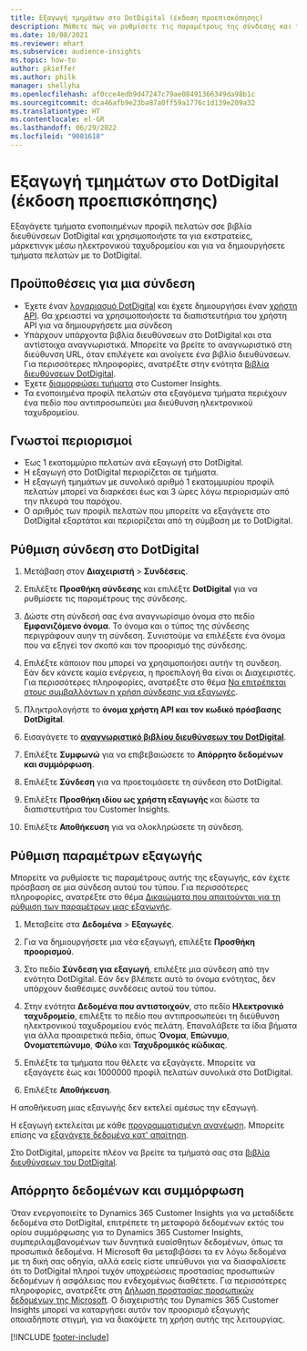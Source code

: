 ```yaml
---
title: Εξαγωγή τμημάτων στο DotDigital (έκδοση προεπισκόπησης)
description: Μάθετε πώς να ρυθμίσετε τις παραμέτρους της σύνδεσης και της εξαγωγής στο DotDigital.
ms.date: 10/08/2021
ms.reviewer: mhart
ms.subservice: audience-insights
ms.topic: how-to
author: pkieffer
ms.author: philk
manager: shellyha
ms.openlocfilehash: af0cce4edb9d47247c79ae08491366349da98b1c
ms.sourcegitcommit: dca46afb9e23ba87a0ff59a1776c1d139e209a32
ms.translationtype: HT
ms.contentlocale: el-GR
ms.lasthandoff: 06/29/2022
ms.locfileid: "9081618"
---
```

# <a name="export-segments-to-dotdigital-preview"></a>Εξαγωγή τμημάτων στο DotDigital (έκδοση προεπισκόπησης)

Εξαγάγετε τμήματα ενοποιημένων προφίλ πελατών σσε βιβλία διευθύνσεων DotDigital και χρησιμοποιήστε τα για εκστρατείες, μάρκετινγκ μέσω ηλεκτρονικού ταχυδρομείου και για να δημιουργήσετε τμήματα πελατών με το DotDigital. 

## <a name="prerequisites-for-a-connection"></a>Προϋποθέσεις για μια σύνδεση

-   Έχετε έναν [λογαριασμό DotDigital](https://dotdigital.com/) και έχετε δημιουργήσει έναν [χρήστη API](https://support.dotdigital.com/hc/articles/115001718730-How-do-I-create-an-API-user). Θα χρειαστεί να χρησιμοποιήσετε τα διαπιστευτήρια του χρήστη API για να δημιουργήσετε μια σύνδεση
-   Υπάρχουν υπάρχοντα βιβλία διευθύνσεων στο DotDigital και στα αντίστοιχα αναγνωριστικά. Μπορείτε να βρείτε το αναγνωριστικό στη διεύθυνση URL, όταν επιλέγετε και ανοίγετε ένα βιβλίο διευθύνσεων. Για περισσότερες πληροφορίες, ανατρέξτε στην ενότητα [βιβλία διευθύνσεων DotDigital](https://support.dotdigital.com/hc/articles/212211968-Creating-an-address-book).
-   Έχετε [διαμορφώσει τμήματα](segments.md) στο Customer Insights.
-   Τα ενοποιημένα προφίλ πελατών στα εξαγόμενα τμήματα περιέχουν ένα πεδίο που αντιπροσωπεύει μια διεύθυνση ηλεκτρονικού ταχυδρομείου.

## <a name="known-limitations"></a>Γνωστοί περιορισμοί

- Έως 1 εκατομμύριο πελατών ανά εξαγωγή στο DotDigital.
- Η εξαγωγή στο DotDigital περιορίζεται σε τμήματα.
- Η εξαγωγή τμημάτων με συνολικό αριθμό 1 εκατομμυρίου προφίλ πελατών μπορεί να διαρκέσει έως και 3 ώρες λόγω περιορισμών από την πλευρά του παρόχου. 
- Ο αριθμός των προφίλ πελατών που μπορείτε να εξαγάγετε στο DotDigital εξαρτάται και περιορίζεται από τη σύμβαση με το DotDigital.

## <a name="set-up-connection-to-dotdigital"></a>Ρύθμιση σύνδεση στο DotDigital

1. Μετάβαση στον **Διαχειριστή** > **Συνδέσεις**.

1. Επιλέξτε **Προσθήκη σύνδεσης** και επιλέξτε **DotDigital** για να ρυθμίσετε τις παραμέτρους της σύνδεσης.

1. Δώστε στη σύνδεσή σας ένα αναγνωρίσιμο όνομα στο πεδίο **Εμφανιζόμενο όνομα**. Το όνομα και ο τύπος της σύνδεσης περιγράφουν αυην τη σύνδεση. Συνιστούμε να επιλέξετε ένα όνομα που να εξηγεί τον σκοπό και τον προορισμό της σύνδεσης.

1. Επιλέξτε κάποιον που μπορεί να χρησιμοποιήσει αυτήν τη σύνδεση. Εάν δεν κάνετε καμία ενέργεια, η προεπιλογή θα είναι οι Διαχειριστές. Για περισσότερες πληροφορίες, ανατρέξτε στο θέμα [Να επιτρέπεται στους συμβαλλόντων η χρήση σύνδεσης για εξαγωγές](connections.md#allow-contributors-to-use-a-connection-for-exports).

1. Πληκτρολογήστε το **όνομα χρήστη API και τον κωδικό πρόσβασης DotDigital**. 

1. Εισαγάγετε το **[αναγνωριστικό βιβλίου διευθύνσεων του DotDigital](https://support.dotdigital.com/hc/articles/212211968-Creating-an-address-book)**.

1. Επιλέξτε **Συμφωνώ** για να επιβεβαιώσετε το **Απόρρητο δεδομένων και συμμόρφωση**.

1. Επιλέξτε **Σύνδεση** για να προετοιμάσετε τη σύνδεση στο DotDigital.

1. Επιλέξτε **Προσθήκη ιδίου ως χρήστη εξαγωγής** και δώστε τα διαπιστευτήρια του Customer Insights.

1. Επιλέξτε **Αποθήκευση** για να ολοκληρώσετε τη σύνδεση. 

## <a name="configure-an-export"></a>Ρύθμιση παραμέτρων εξαγωγής

Μπορείτε να ρυθμίσετε τις παραμέτρους αυτής της εξαγωγής, εάν έχετε πρόσβαση σε μια σύνδεση αυτού του τύπου. Για περισσότερες πληροφορίες, ανατρέξτε στο θέμα [Δικαιώματα που απαιτούνται για τη ρύθμιση των παραμέτρων μιας εξαγωγής](export-destinations.md#set-up-a-new-export).

1. Μεταβείτε στα **Δεδομένα** > **Εξαγωγές**.

1. Για να δημιουργήσετε μια νέα εξαγωγή, επιλέξτε **Προσθήκη προορισμού**.

1. Στο πεδίο **Σύνδεση για εξαγωγή**, επιλέξτε μια σύνδεση από την ενότητα DotDigital. Εάν δεν βλέπετε αυτό το όνομα ενότητας, δεν υπάρχουν διαθέσιμες συνδέσεις αυτού του τύπου.


1. Στην ενότητα **Δεδομένα που αντιστοιχούν**, στο πεδίο **Ηλεκτρονικό ταχυδρομείο**, επιλέξτε το πεδίο που αντιπροσωπεύει τη διεύθυνση ηλεκτρονικού ταχυδρομείου ενός πελάτη. Επαναλάβετε τα ίδια βήματα για άλλα προαιρετικά πεδία, όπως **Όνομα**, **Επώνυμο**, **Ονοματεπώνυμο**, **Φύλο** και **Ταχυδρομικός κώδικας**.

1. Επιλέξτε τα τμήματα που θέλετε να εξαγάγετε. Μπορείτε να εξαγάγετε έως και 1000000 προφίλ πελατών συνολικά στο DotDigital.

1. Επιλέξτε **Αποθήκευση**.

Η αποθήκευση μιας εξαγωγής δεν εκτελεί αμέσως την εξαγωγή.

Η εξαγωγή εκτελείται με κάθε [προγραμματισμένη ανανέωση](system.md#schedule-tab). Μπορείτε επίσης να [εξαγάγετε δεδομένα κατ' απαίτηση](export-destinations.md#run-exports-on-demand). 
 
Στο DotDigital, μπορείτε πλέον να βρείτε τα τμήματά σας στα [βιβλία διευθύνσεων του DotDigital](https://support.dotdigital.com/hc/articles/212211968-Creating-an-address-book).


## <a name="data-privacy-and-compliance"></a>Απόρρητο δεδομένων και συμμόρφωση

Όταν ενεργοποιείτε το Dynamics 365 Customer Insights για να μεταδίδετε δεδομένα στο DotDigital, επιτρέπετε τη μεταφορά δεδομένων εκτός του ορίου συμμόρφωσης για το Dynamics 365 Customer Insights, συμπεριλαμβανομένων των δυνητικά ευαίσθητων δεδομένων, όπως τα προσωπικά δεδομένα. Η Microsoft θα μεταβιβάσει τα εν λόγω δεδομένα με τη δική σας οδηγία, αλλά εσείς είστε υπεύθυνοι για να διασφαλίσετε ότι το DotDigital πληροί τυχόν υποχρεώσεις προστασίας προσωπικών δεδομένων ή ασφάλειας που ενδεχομένως διαθέτετε. Για περισσότερες πληροφορίες, ανατρέξτε στη [Δήλωση προστασίας προσωπικών δεδομένων της Microsoft](https://go.microsoft.com/fwlink/?linkid=396732).
Ο διαχειριστής του Dynamics 365 Customer Insights μπορεί να καταργήσει αυτόν τον προορισμό εξαγωγής οποιαδήποτε στιγμή, για να διακόψετε τη χρήση αυτής της λειτουργίας.


[!INCLUDE [footer-include](includes/footer-banner.md)]
